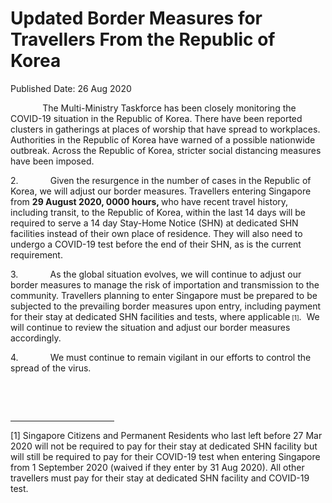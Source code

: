 <html>
    <meta http-equiv="Content-Type" content="text/html; charset=utf-8"/>
    <meta charset="utf-8"/>
    <title>Updated Border Measures for Travellers From the Republic of Korea</title>
    <body><h1>Updated Border Measures for Travellers From the Republic of Korea</h1>
    <p>Published Date: 26 Aug 2020</p> <p>&nbsp; &nbsp; &nbsp; &nbsp; &nbsp; &nbsp; &nbsp;The Multi-Ministry Taskforce has been closely monitoring the COVID-19 situation in the Republic of Korea. There have been reported clusters in gatherings at places of worship that have spread to workplaces. Authorities in the Republic of Korea have warned of a possible nationwide outbreak. Across the Republic of Korea, stricter social distancing measures have been imposed.&nbsp;&nbsp;</p><p>2.&nbsp;&nbsp;&nbsp;&nbsp;&nbsp;&nbsp;&nbsp;&nbsp;&nbsp;&nbsp;&nbsp;&nbsp; Given the resurgence in the number of cases in the Republic of Korea, we will adjust our border measures. Travellers entering Singapore from <strong>29 August 2020, 0000 hours, </strong>who have recent travel history, including transit, to the Republic of Korea, within the last 14 days will be required to serve a 14 day Stay-Home Notice (SHN) at dedicated SHN facilities instead of their own place of residence.<em> </em>They will also need to undergo a COVID-19 test before the end of their SHN, as is the current requirement.</p><p>3.&nbsp;&nbsp;&nbsp;&nbsp;&nbsp;&nbsp;&nbsp;&nbsp;&nbsp;&nbsp;&nbsp;&nbsp; As the global situation evolves, we will continue to adjust our border measures to manage the risk of importation and transmission to the community. Travellers planning to enter Singapore must be prepared to be subjected to the prevailing border measures upon entry, including payment for their stay at dedicated SHN facilities and tests, where applicable<font size="1">&nbsp;[1]</font>.&nbsp; We will continue to review the situation and adjust our border measures accordingly.</p><p>4.&nbsp;&nbsp;&nbsp;&nbsp;&nbsp;&nbsp;&nbsp;&nbsp;&nbsp;&nbsp;&nbsp;&nbsp; We must continue to remain vigilant in our efforts to control the spread of the virus.</p><p>&nbsp;</p><div><br clear="all"><hr align="left" size="1" width="33%"><div id="ftn1"><p>[1] Singapore Citizens and Permanent Residents who last left before 27 Mar 2020 will not be required to pay for their stay at dedicated SHN facility but will still be required to pay for their COVID-19 test when entering Singapore from 1 September 2020 (waived if they enter by 31 Aug 2020). All other travellers must pay for their stay at dedicated SHN facility and COVID-19 test.</p></div></div></body>
</html>